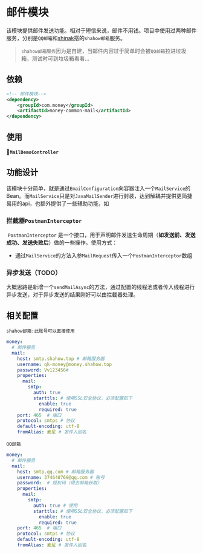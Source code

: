 # 邮件模块

​		该模块提供邮件发送功能。相对于短信来说，邮件不用钱。项目中使用过两种邮件服务，分别是`QQ邮箱`和[shinak](https://github.com/shinak)搭的`shahow邮箱`服务。

> `shahow邮箱服务`因为是自建，当邮件内容过于简单时会被`QQ邮箱`拉进垃圾箱，测试时可到垃圾箱看看...

## 依赖

~~~xml
<!-- 邮件模块-->
<dependency>
    <groupId>com.money</groupId>
    <artifactId>money-common-mail</artifactId>
</dependency>
~~~

## 使用

**🌰`MailDemoController`**

## 功能设计

​		该模块十分简单，就是通过`EmailConfiguration`向容器注入一个`MailService`的Bean。而`MailService`只是对`JavaMailSender`进行封装，达到解耦并提供更简捷易用的api，也额外提供了一些辅助功能，如

### 拦截器`PostmanInterceptor`

​		`PostmanInterceptor` 是一个接口，用于声明邮件发送生命周期（**如发送前、发送成功、发送失败后**）做的一些操作。使用方式：

- 通过`MailService`的方法入参`MailRequest`传入一个`PostmanInterceptor`数组

### 异步发送（TODO）

​		大概思路是新增一个`sendMailAsync`的方法，通过配置的线程池或者传入线程进行异步发送，对于异步发送的结果刚好可以由拦截器处理。

## 相关配置

`shahow邮箱:此账号可以直接使用`

~~~yaml
money:
  # 邮件服务
  mail:
    host: smtp.shahow.top # 邮箱服务器
    username: qk-money@money.shahow.top
    password: Vv123456#
    properties:
      mail:
        smtp:
          auth: true 
          starttls: # 使用SSL安全协议，必须配置如下
            enable: true
            required: true
    port: 465  # 端口
    protocol: smtps # 协议
    default-encoding: utf-8
    fromAlias: 麦尼 # 发件人别名
~~~

`QQ邮箱`

~~~yaml
money:
  # 邮件服务
  mail:
    host: smtp.qq.com # 邮箱服务器
    username: 374648769@qq.com # 账号
    password:  # 授权码（得去邮箱获取）
    properties:
      mail:
        smtp:
          auth: true # 使用
          starttls: # 使用SSL安全协议，必须配置如下
            enable: true
            required: true
    port: 465  # 端口
    protocol: smtps # 协议
    default-encoding: utf-8
    fromAlias: 麦尼 # 发件人别名
~~~
